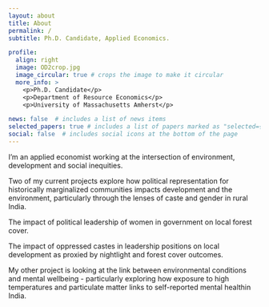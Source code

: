 ```yaml
---
layout: about
title: About
permalink: /
subtitle: Ph.D. Candidate, Applied Economics.

profile:
  align: right
  image: OD2crop.jpg
  image_circular: true # crops the image to make it circular
  more_info: >
    <p>Ph.D. Candidate</p>
    <p>Department of Resource Economics</p>
    <p>University of Massachusetts Amherst</p>

news: false  # includes a list of news items
selected_papers: true # includes a list of papers marked as "selected={true}"
social: false  # includes social icons at the bottom of the page
---
```


<p> I’m an applied economist working at the intersection of environment, development and social inequities. </p>

Two of my current projects explore how political representation for historically marginalized communities impacts development and the environment, particularly through the lenses of caste and gender in rural India.
    
The impact of political leadership of women in government 
on local forest cover.

The impact of oppressed castes in leadership positions 
on local development as proxied by nightlight and 
forest cover outcomes. 

My other project is looking at the link between environmental conditions and mental wellbeing - particularly exploring how exposure to high temperatures and particulate matter links to self-reported mental healthin India.
